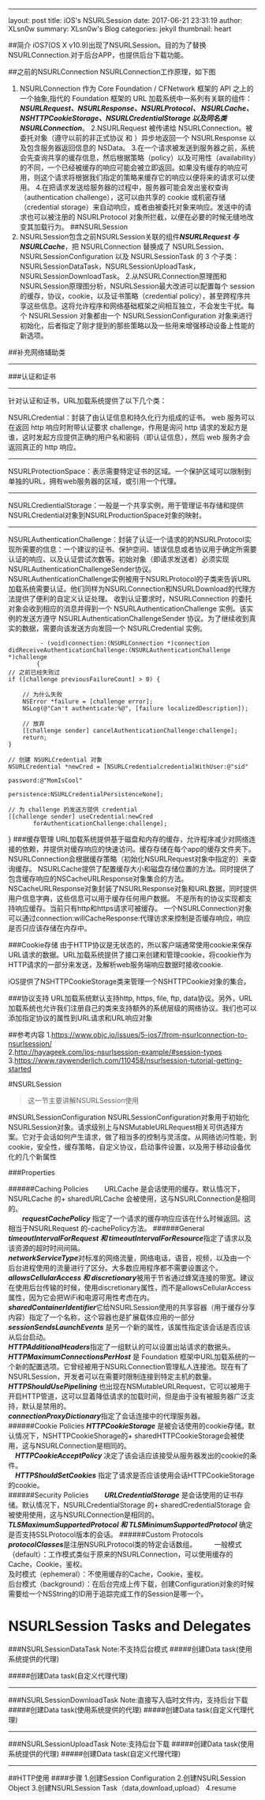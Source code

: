 ---
layout:     post
title:      iOS's NSURLSession
date:       2017-06-21 23:31:19
author:     XLsn0w
summary:    XLsn0w's Blog
categories: jekyll
thumbnail:  heart

##简介
  iOS7(OS X v10.9)出现了NSURLSession。目的为了替换 NSURLConnection.对于后台APP，也提供后台下载功能。

##之前的NSURLConnection
   NSURLConnection工作原理，如下图
  1. NSURLConnection 作为 Core Foundation / CFNetwork 框架的 API 之上的一个抽象,指代的 Foundation 框架的 URL 加载系统中一系列有关联的组件：***NSURLRequest、NSURLResponse、NSURLProtocol、 NSURLCache、 NSHTTPCookieStorage、NSURLCredentialStorage 以及同名类 NSURLConnection***。
  2.NSURLRequest 被传递给 NSURLConnection。被委托对象（遵守以前的非正式协议 <NSURLConnectionDelegate> 和 <NSURLConnectionDataDelegate>）异步地返回一个 NSURLResponse 以及包含服务器返回信息的 NSData。
  3.在一个请求被发送到服务器之前，系统会先查询共享的缓存信息，然后根据策略（policy）以及可用性（availability）的不同，一个已经被缓存的响应可能会被立即返回。如果没有缓存的响应可用，则这个请求将根据我们指定的策略来缓存它的响应以便将来的请求可以使用。
  4.在把请求发送给服务器的过程中，服务器可能会发出鉴权查询（authentication challenge），这可以由共享的 cookie 或机密存储（credential storage）来自动响应，或者由被委托对象来响应。发送中的请求也可以被注册的 NSURLProtocol 对象所拦截，以便在必要的时候无缝地改变其加载行为。
##NSURLSession
  1. NSURLSession包含之前NSURLSession关联的组件***NSURLRequest 与 NSURLCache***，把 NSURLConnection 替换成了 NSURLSession、NSURLSessionConfiguration 以及 NSURLSessionTask 的 3 个子类：NSURLSessionDataTask，NSURLSessionUploadTask，NSURLSessionDownloadTask。
  2.从NSURLConnection原理图和NSURLSession原理图分析，NSURLSession最大改进可以配置每个 session 的缓存，协议，cookie，以及证书策略（credential policy），甚至跨程序共享这些信息。这将允许程序和网络基础框架之间相互独立，不会发生干扰。每个 NSURLSession 对象都由一个 NSURLSessionConfiguration 对象来进行初始化，后者指定了刚才提到的那些策略以及一些用来增强移动设备上性能的新选项。

##补充网络辅助类

***
###认证和证书
***
针对认证和证书，URL加载系统提供了以下几个类：

NSURLCredential：封装了由认证信息和持久化行为组成的证书。
	web 服务可以在返回 http 响应时附带认证要求 challenge，作用是询问 http 请求的发起方是谁，这时发起方应提供正确的用户名和密码（即认证信息），然后 web 服务才会返回真正的 http 响应。
***
NSURLProtectionSpace：表示需要特定证书的区域。一个保护区域可以限制到单独的URL，拥有web服务器的区域，或引用一个代理。
***
NSURLCredientialStorage：一般是一个共享实例，用于管理证书存储和提供NSURLCredential对象到NSURLProductionSpace对象的映射。
***
NSURLAuthenticationChallenge：封装了认证一个请求的的NSURLProtocol实现所需要的信息：一个建议的证书、保护空间、错误信息或者协议用于确定所需要认证的响应、以及认证尝试次数等。初始对象（即请求发送者）必须实现NSURLAuthenticationChallengeSender协议。NSURLAuthenticationChallenge实例被用于NSURLProtocol的子类来告诉URL加载系统需要认证。他们同样为NSURLConnection和NSURLDownload的代理方法提供了便利的自定义认证处理。
  收到认证要求时，NSURLConnection 的委托对象会收到相应的消息并得到一个 NSURLAuthenticationChallenge 实例。该实例的发送方遵守 NSURLAuthenticationChallengeSender 协议。为了继续收到真实的数据，需要向该发送方向发回一个 NSURLCredential 实例。

             - (void)connection:(NSURLConnection *)connection                             didReceiveAuthenticationChallenge:(NSURLAuthenticationChallenge *)challenge
			{
    // 之前已经失败过
    if ([challenge previousFailureCount] > 0) {

        // 为什么失败
        NSError *failure = [challenge error];
        NSLog(@"Can't authenticate:%@", [failure localizedDescription]);

        // 放弃
        [[challenge sender] cancelAuthenticationChallenge:challenge];
        return;
    }

    // 创建 NSURLCredential 对象
    NSURLCredential *newCred = [NSURLCredentialcredentialWithUser:@"sid"
                                                          password:@"MomIsCool"
                                                       persistence:NSURLCredentialPersistenceNone];

    // 为 challenge 的发送方提供 credential
    [[challenge sender] useCredential:newCred
           forAuthenticationChallenge:challenge];
}
###缓存管理
URL加载系统提供基于磁盘和内存的缓存，允许程序减少对网络连接的依赖，并提供对缓存响应的快速访问。缓存存储在每个app的缓存文件夹下。NSURLConnection会根据缓存策略（初始化NSURLRequest对象中指定的）来查询缓存。
NSURLCache提供了配置缓存大小和磁盘存储位置的方法。同时提供了包含缓存响应的NSCacheURLResponse对象集合的方法。NSCacheURLResponse对象封装了NSURLResponse对象和URL数据，同时提供用户信息字典，这些信息可以用于缓存任何用户数据。
不是所有的协议实现都支持响应缓存。当前只有http和https请求可被缓存。
一个NSURLConnection对象可以通过connection:willCacheResponse:代理访求来控制是否缓存响应，响应是否只应该存储在内存中。

###Cookie存储
由于HTTP协议是无状态的，所以客户端通常使用cookie来保存URL请求的数据。URL加载系统提供了接口来创建和管理cookie，将cookie作为HTTP请求的一部分来发送，及解析web服务端响应数据时接收cookie.

iOS提供了NSHTTPCookieStorage类来管理一个NSHTTPCookie对象的集合。

###协议支持
URL加载系统默认支持http, https, file, ftp, data协议。另外，URL加载系统也允许我们注册自己的类来支持额外的系统层级的网络协议。我们也可以添加指定协议的属性到URL请求和URL响应对象



##参考内容
  1.<https://www.objc.io/issues/5-ios7/from-nsurlconnection-to-nsurlsession/><br/>
  2.<http://hayageek.com/ios-nsurlsession-example/#session-types><br/>
  3.<https://www.raywenderlich.com/110458/nsurlsession-tutorial-getting-started>

#NSURLSession

>这一节主要讲解NSURLSession使用


#NSURLSessionConfiguration
  NSURLSessionConfiguration对象用于初始化NSURLSession对象。请求级别上与NSMutableURLRequest相关可供选择方案。它对于会话如何产生请求，做了相当多的控制与灵活度。从网络访问性能，到cookie，安全性，缓存策略，自定义协议，启动事件设置，以及用于移动设备优化的几个新属性


###Properties

######Caching Policies
　　URLCache 是会话使用的缓存。默认情况下，NSURLCache 的+ sharedURLCache 会被使用，这与NSURLConnection是相同的。<br/>
　　***requestCachePolicy*** 指定了一个请求的缓存响应应该在什么时候返回。这相当于NSURLRequest 的-cachePolicy方法。
######General
  ***timeoutIntervalForRequest 和 timeoutIntervalForResource***指定了请求以及该资源的超时时间间隔。<br/>
  ***networkServiceType***对标准的网络流量，网络电话，语音，视频，以及由一个后台进程使用的流量进行了区分。大多数应用程序都不需要设置这个。<br/>
  ***allowsCellularAccess 和 discretionary***被用于节省通过蜂窝连接的带宽。建议在使用后台传输的时候，使用discretionary属性，而不是allowsCellularAccess属性，因为它会把WiFi和电源可用性考虑在内。<br/>
  ***sharedContainerIdentifier***它给NSURLSession使用的共享容器（用于缓存分享内容）指定了一个名称，这个容器也是扩展载体应用的一部分<br/>
  ***sessionSendsLaunchEvents*** 是另一个新的属性，该属性指定该会话是否应该从后台启动。<br/>
  ***HTTPAdditionalHeaders***指定了一组默认的可以设置出站请求的数据头。<br/>
  ***HTTPMaximumConnectionsPerHost*** 是 Foundation 框架中URL加载系统的一个新的配置选项。它曾经被用于NSURLConnection管理私人连接池。现在有了NSURLSession，开发者可以在需要时限制连接到特定主机的数量。<br/>
  ***HTTPShouldUsePipelining*** 也出现在NSMutableURLRequest，它可以被用于开启HTTP管道，这可以显着降低请求的加载时间，但是由于没有被服务器广泛支持，默认是禁用的。<br/>
  ***connectionProxyDictionary***指定了会话连接中的代理服务器。<br/>
######Cookie Policies
  ***HTTPCookieStorage*** 是被会话使用的cookie存储。默认情况下，NSHTTPCookieShorage的+ sharedHTTPCookieStorage会被使用，这与NSURLConnection是相同的。<br/>
　***HTTPCookieAcceptPolicy*** 决定了该会话应该接受从服务器发出的cookie的条件。<br/>
　***HTTPShouldSetCookies*** 指定了请求是否应该使用会话HTTPCookieStorage的cookie。<br/>
######Security Policies
　　***URLCredentialStorage*** 是会话使用的证书存储。默认情况下，NSURLCredentialStorage 的+ sharedCredentialStorage 会被使用使用，这与NSURLConnection是相同的。
　　***TLSMaximumSupportedProtocol 和 TLSMinimumSupportedProtocol*** 确定是否支持SSLProtocol版本的会话。
######Custom Protocols
　　***protocolClasses***是注册NSURLProtocol类的特定会话数组。
　　
一般模式（default）：工作模式类似于原来的NSURLConnection，可以使用缓存的Cache，Cookie，鉴权。<br/>
及时模式（ephemeral）：不使用缓存的Cache，Cookie，鉴权。<br/>
后台模式（background）：在后台完成上传下载，创建Configuration对象的时候需要给一个NSString的ID用于追踪完成工作的Session是哪一个。<br/>

# NSURLSession Tasks and Delegates

###NSURLSessionDataTask
   Note:不支持后台模式
#####创建Data task(使用系统提供的代理)

#####创建Data task(自定义代理代理)

<hr/>
###NSURLSessionDownloadTask
 Note:直接写入临时文件内，支持后台下载
 #####创建Data task(使用系统提供的代理)
#####创建Data task(自定义代理代理)
  <hr/>
###NSURLSessionUploadTask
 Note:支持后台下载
 #####创建Data task(使用系统提供的代理)
#####创建Data task(自定义代理代理)

 <hr/>
##HTTP使用
####步骤
1.创建Session Configuration
2.创建NSURLSession Object
3.创建NSURLSession Task（data,download,upload）
4.resume




[1]: https://xlsn0w.github.io
